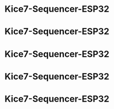 # Kice7-Sequencer-ESP32
# Kice7-Sequencer-ESP32
# Kice7-Sequencer-ESP32
# Kice7-Sequencer-ESP32
# Kice7-Sequencer-ESP32
